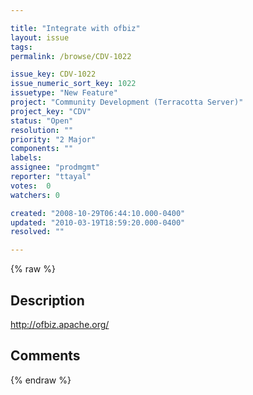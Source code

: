 ```yaml
---

title: "Integrate with ofbiz"
layout: issue
tags: 
permalink: /browse/CDV-1022

issue_key: CDV-1022
issue_numeric_sort_key: 1022
issuetype: "New Feature"
project: "Community Development (Terracotta Server)"
project_key: "CDV"
status: "Open"
resolution: ""
priority: "2 Major"
components: ""
labels: 
assignee: "prodmgmt"
reporter: "ttayal"
votes:  0
watchers: 0

created: "2008-10-29T06:44:10.000-0400"
updated: "2010-03-19T18:59:20.000-0400"
resolved: ""

---
```




{% raw %}



## Description

<div markdown="1" class="description">

http://ofbiz.apache.org/

</div>

## Comments



{% endraw %}
